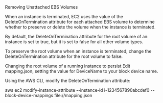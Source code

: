 Removing Unattached EBS Volumes

When an instance is terminated, EC2 uses the value of the DeleteOnTermination attribute for each attached EBS volume to determine whether to preserve or delete the volume when the instance is terminated.

By default, the DeleteOnTermination attribute for the root volume of an instance is set to true, but it is set to false for all other volume types.

To preserve the root volume when an instance is terminated, change the DeleteOnTermination attribute for the root volume to false.

Changing the root volume of a running instance to persist
Edit mapping.json, setting the value for DeviceName to your block device name.

Using the AWS CLI, modify the DeleteOnTermination attribute:

aws ec2 modify-instance-attribute --instance-id i-1234567890abcdef0 --block-device-mappings file://mapping.json
